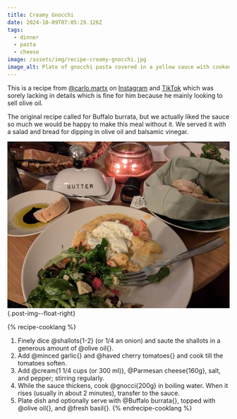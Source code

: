 ```yaml
---
title: Creamy Gnocchi
date: 2024-10-09T07:05:29.126Z
tags:
  - dinner
  - pasta
  - cheese
image: /assets/img/recipe-creamy-gnocchi.jpg
image_alt: Plate of gnocchi pasta covered in a yellow sauce with cooked tomatoes.
---
```


This is a recipe from [@carlo.martx](https://www.instagram.com/carlo.martx/) on [Instagram](https://www.instagram.com/reel/C_qySOBtIVy/) and [TikTok](https://www.tiktok.com/@carlo.martx/video/7412362801441672481) which was sorely lacking in details which is fine for him because he mainly looking to sell olive oil.

The original recipe called for Buffalo burrata, but we actually liked the sauce so much we would be happy to make this meal without it.
We served it with a salad and bread for dipping in olive oil and balsamic vinegar.

![A plate with gnocchi, burrata, and salad next to candles and bread with a dipping plate.](/assets/img/recipe-creamy-gnocchi-meal.jpg "This mad for a very nice meal. ❤️"){.post-img--float-right}

{% recipe-cooklang %}
1. Finely dice @shallots{1-2} (or 1/4 an onion) and saute the shallots in a generous amount of @olive oil{}.
1. Add @minced garlic{} and @haved cherry tomatoes{} and cook till the tomatoes soften.
1. Add @cream{1 1/4 cups (or 300 ml)}, @Parmesan cheese{160g}, salt, and pepper; stirring regularly.
1. While the sauce thickens, cook @gnocci{200g} in boiling water. When it rises (usually in about 2 minutes), transfer to the sauce.
1. Plate dish and optionally serve with @Buffalo burrata{}, topped with @olive oil{}, and @fresh basil{}.
{% endrecipe-cooklang %}
